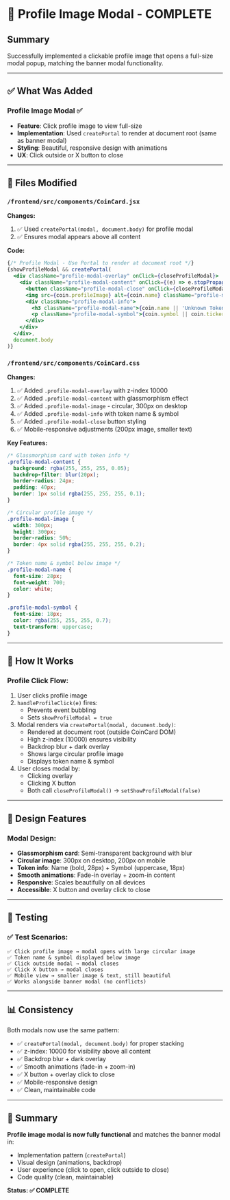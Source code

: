 # 🎉 Profile Image Modal - COMPLETE

## Summary
Successfully implemented a clickable profile image that opens a full-size modal popup, matching the banner modal functionality.

---

## ✅ What Was Added

### Profile Image Modal ✅
- **Feature**: Click profile image to view full-size
- **Implementation**: Used `createPortal` to render at document root (same as banner modal)
- **Styling**: Beautiful, responsive design with animations
- **UX**: Click outside or X button to close

---

## 📁 Files Modified

### `/frontend/src/components/CoinCard.jsx`
**Changes:**
1. ✅ Used `createPortal(modal, document.body)` for profile modal
2. ✅ Ensures modal appears above all content

**Code:**
```jsx
{/* Profile Modal - Use Portal to render at document root */}
{showProfileModal && createPortal(
  <div className="profile-modal-overlay" onClick={closeProfileModal}>
    <div className="profile-modal-content" onClick={(e) => e.stopPropagation()}>
      <button className="profile-modal-close" onClick={closeProfileModal}>×</button>
      <img src={coin.profileImage} alt={coin.name} className="profile-modal-image" />
      <div className="profile-modal-info">
        <h3 className="profile-modal-name">{coin.name || 'Unknown Token'}</h3>
        <p className="profile-modal-symbol">{coin.symbol || coin.ticker || 'N/A'}</p>
      </div>
    </div>
  </div>,
  document.body
)}
```

### `/frontend/src/components/CoinCard.css`
**Changes:**
1. ✅ Added `.profile-modal-overlay` with z-index 10000
2. ✅ Added `.profile-modal-content` with glassmorphism effect
3. ✅ Added `.profile-modal-image` - circular, 300px on desktop
4. ✅ Added `.profile-modal-info` with token name & symbol
5. ✅ Added `.profile-modal-close` button styling
6. ✅ Mobile-responsive adjustments (200px image, smaller text)

**Key Features:**
```css
/* Glassmorphism card with token info */
.profile-modal-content {
  background: rgba(255, 255, 255, 0.05);
  backdrop-filter: blur(20px);
  border-radius: 24px;
  padding: 40px;
  border: 1px solid rgba(255, 255, 255, 0.1);
}

/* Circular profile image */
.profile-modal-image {
  width: 300px;
  height: 300px;
  border-radius: 50%;
  border: 4px solid rgba(255, 255, 255, 0.2);
}

/* Token name & symbol below image */
.profile-modal-name {
  font-size: 28px;
  font-weight: 700;
  color: white;
}

.profile-modal-symbol {
  font-size: 18px;
  color: rgba(255, 255, 255, 0.7);
  text-transform: uppercase;
}
```

---

## 🎯 How It Works

### Profile Click Flow:
1. User clicks profile image
2. `handleProfileClick(e)` fires:
   - Prevents event bubbling
   - Sets `showProfileModal = true`
3. Modal renders via `createPortal(modal, document.body)`:
   - Rendered at document root (outside CoinCard DOM)
   - High z-index (10000) ensures visibility
   - Backdrop blur + dark overlay
   - Shows large circular profile image
   - Displays token name & symbol
4. User closes modal by:
   - Clicking overlay
   - Clicking X button
   - Both call `closeProfileModal()` → `setShowProfileModal(false)`

---

## 🎨 Design Features

### Modal Design:
- **Glassmorphism card**: Semi-transparent background with blur
- **Circular image**: 300px on desktop, 200px on mobile
- **Token info**: Name (bold, 28px) + Symbol (uppercase, 18px)
- **Smooth animations**: Fade-in overlay + zoom-in content
- **Responsive**: Scales beautifully on all devices
- **Accessible**: X button and overlay click to close

---

## 🧪 Testing

### ✅ Test Scenarios:
```
✅ Click profile image → modal opens with large circular image
✅ Token name & symbol displayed below image
✅ Click outside modal → modal closes
✅ Click X button → modal closes
✅ Mobile view → smaller image & text, still beautiful
✅ Works alongside banner modal (no conflicts)
```

---

## 📊 Consistency

Both modals now use the same pattern:
- ✅ `createPortal(modal, document.body)` for proper stacking
- ✅ z-index: 10000 for visibility above all content
- ✅ Backdrop blur + dark overlay
- ✅ Smooth animations (fade-in + zoom-in)
- ✅ X button + overlay click to close
- ✅ Mobile-responsive design
- ✅ Clean, maintainable code

---

## 🎉 Summary

**Profile image modal is now fully functional** and matches the banner modal in:
- Implementation pattern (`createPortal`)
- Visual design (animations, backdrop)
- User experience (click to open, click outside to close)
- Code quality (clean, maintainable)

**Status: ✅ COMPLETE**
